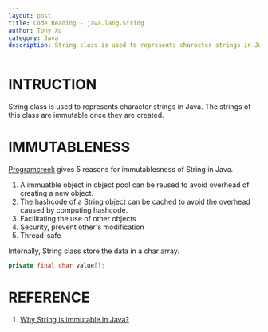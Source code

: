 ```yaml
---
layout: post
title: Code Reading - java.lang.String
author: Tony Xu
category: Java
description: String class is used to represents character strings in Java. The strings of this class are immutable once they are created.
---
```


# INTRUCTION

String class is used to represents character strings in Java. The strings of this class are immutable once they are created.

# IMMUTABLENESS

[Programcreek](http://www.programcreek.com/2013/04/why-string-is-immutable-in-java/) gives 5 reasons  for immutablesness of String in Java.

1. A immuatble object in object pool can be reused to avoid overhead of creating a new object.
2. The hashcode of a String object can be cached to avoid the overhead caused by computing hashcode.
3. Facilitating the use of other objects
4. Security, prevent other's modification
5. Thread-safe

Internally, String class store the data in a char array.

```java
private final char value[];
```


# REFERENCE
1. [Why String is immutable in Java?](http://www.programcreek.com/2013/04/why-string-is-immutable-in-java/)
